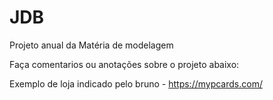 # JDB
Projeto anual da Matéria de modelagem

Faça comentarios ou anotações sobre o projeto abaixo:

Exemplo de loja indicado pelo bruno - https://mypcards.com/ 
